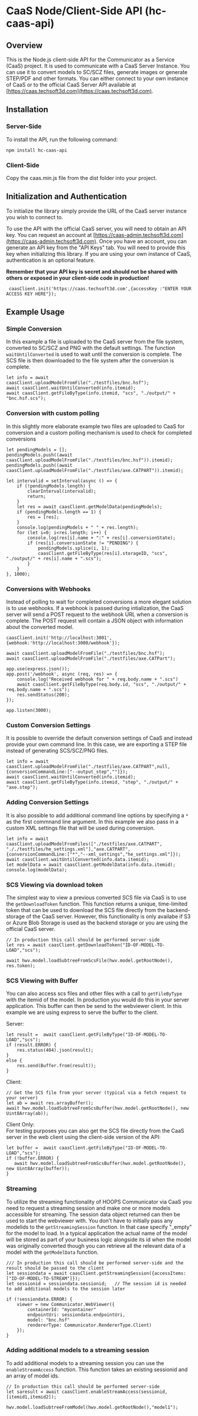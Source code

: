 # CaaS Node/Client-Side API (hc-caas-api)

## Overview

This is the Node.js client-side API for the Communicator as a Service (CaaS) project. It is used to communicate with a CaaS Server Instance. You can use it to convert models to SC/SCZ files, generate images or generate STEP/PDF and other formats. You can either connect to your own instance of CaaS or to the official CaaS Server API available at [https://caas.techsoft3d.com](https://caas.techsoft3d.com).

## Installation


### Server-Side
To install the API, run the following command:

```
npm install hc-caas-api
```

### Client-Side
Copy the caas.min.js file from the dist folder into your project.



## Initialization and Authentication

To initialize the library simply provide the URL of the CaaS server instance you wish to connect to. 

To use the API with the official CaaS server, you will need to obtain an API key. You can request an account at [https://caas-admin.techsoft3d.com](https://caas-admin.techsoft3d.com). Once you have an account, you can generate an API key from the "API Keys" tab. You will need to provide this key when initializing this library. If you are using your own instance of CaaS, authentication is an optional feature.

**Remember that your API key is secret and should not be shared with others or exposed in your client-side code in production!** 


```
 caasClient.init('https://caas.techsoft3d.com',{accessKey :"ENTER YOUR ACCESS KEY HERE"});   
```

## Example Usage

### Simple Conversion
In this example a file is uploaded to the CaaS server from the file system, converted to SC/SCZ and PNG with the default settings. The function `waitUntilConverted` is used to wait until the conversion is complete. The SCS file is then downloaded to the file system after the conversion is complete. 

```
let info = await caasClient.uploadModelFromFile("./testfiles/bnc.hsf");
await caasClient.waitUntilConverted(info.itemid);
await caasClient.getFileByType(info.itemid, "scs", "./output/" + "bnc.hsf.scs");
```

### Conversion with custom polling
In this slightly more elaborate example two files are uploaded to CaaS for conversion and a custom polling mechanism is used to check for completed conversions
```
let pendingModels = [];
pendingModels.push((await caasClient.uploadModelFromFile("./testfiles/bnc.hsf")).itemid);
pendingModels.push((await caasClient.uploadModelFromFile("./testfiles/axe.CATPART")).itemid);

let intervalid = setInterval(async () => {
    if (!pendingModels.length) {
        clearInterval(intervalid);
        return;
    }
    let res = await caasClient.getModelData(pendingModels);
    if (pendingModels.length == 1) {
        res = [res];
    }
    console.log(pendingModels + " " + res.length);
    for (let i=0; i<res.length; i++) {
        console.log(res[i].name + ":" + res[i].conversionState);            
        if (res[i].conversionState != "PENDING") {              
            pendingModels.splice(i, 1);
            caasClient.getFileByType(res[i].storageID, "scs", "./output/" + res[i].name + ".scs");
        }
    }            
}, 1000);
```


### Conversions with Webhooks
Instead of polling to wait for completed conversions a more elegant solution is to use webhooks. If a webhook is passed during intialization, the CaaS server will send a POST request to the webhook URL when a conversion is complete. The POST request will contain a JSON object with information about the converted model.

```
caasClient.init('http://localhost:3001', {webhook:'http://localhost:3000/webhook'});

await caasClient.uploadModelFromFile("./testfiles/bnc.hsf");
await caasClient.uploadModelFromFile("./testfiles/axe.CATPart");

app.use(express.json());
app.post('/webhook', async (req, res) => {
    console.log("Received webhook for " + req.body.name + ".scs") 
    await caasClient.getFileByType(req.body.id, "scs", "./output/" + req.body.name + ".scs");      
    res.sendStatus(200);
});

app.listen(3000);
```

### Custom Conversion Settings
It is possible to override the default conversion settings of CaaS and instead provide your own command line. In this case, we are exporting a STEP file instead of generating SCS/SCZ/PNG files.
```
let info = await caasClient.uploadModelFromFile("./testfiles/axe.CATPART",null,{conversionCommandLine:["--output_step",""]});
await caasClient.waitUntilConverted(info.itemid);
await caasClient.getFileByType(info.itemid, "step", "./output/" + "axe.step");   
```


### Adding Conversion Settings
It is also possible to add additional command line options by specifying a `*` as the first commnand line argument. In this example we also pass in a custom XML settings file that will be used during conversion.
```
let info = await caasClient.uploadModelFromFiles(["./testfiles/axe.CATPART", "././testfiles/he_settings.xml"],"axe.CATPART", {conversionCommandLine:["*","--xml_settings","he_settings.xml"]});
await caasClient.waitUntilConverted(info.data.itemid);
let modelData = await caasClient.getModelData(info.data.itemid);
console.log(modelData);
```

### SCS Viewing via download token

The simplest way to view a previous converted SCS file via CaaS is to use the `getDownloadToken` function. This function returns a unique, time-limited token that can be used to download the SCS file directly from the backend-storage of the CaaS server. However, this functionality is only availabe if S3 or Azure Blob Storage is used as the backend storage or you are using the official CaaS server.

```
// In production this call should be performed server-side
let res = await caasClient.getDownloadToken("ID-OF-MODEL-TO-LOAD","scs");

await hwv.model.loadSubtreeFromScsFile(hwv.model.getRootNode(), res.token);
```

### SCS Viewing with Buffer
You can also access scs files and other files with a call to `getFileByType` with the itemid of the model. In production you would do this in your server application. This buffer can then be send to the webviewer client. In this example we are using express to serve the buffer to the client.

Server:
```
let result =  await caasClient.getFileByType("ID-OF-MODEL-TO-LOAD","scs"); 
if (result.ERROR) {
    res.status(404).json(result);
}
else {
    res.send(Buffer.from(result));
}
```

Client:
```
// Get the SCS file from your server (typical via a fetch request to your server)
let ab = await res.arrayBuffer();
await hwv.model.loadSubtreeFromScsBuffer(hwv.model.getRootNode(), new Uint8Array(ab));
```

Client Only:  
For testing purposes you can also get the SCS file directly from the CaaS server in the web client using the client-side version of the API:
```
let buffer =  await caasClient.getFileByType("ID-OF-MODEL-TO-LOAD","scs"); 
if (!buffer.ERROR) {
   await hwv.model.loadSubtreeFromScsBuffer(hwv.model.getRootNode(), new Uint8Array(buffer));
}

```

### Streaming 
To utilize the streaming functionality of HOOPS Communicator via CaaS you need to request a streaming session and make one or more models accessible for streaming. The session data object returned can then be used to start the webviewer with. You don't have to initially pass any modelids to the `getStreamingSession` function. In that case specify "_empty" for the model to load. In a typical application the actual name of the model will be stored as part of your business logic alongside its id when the model was originally converted though you can retrieve all the relevant data of a model with the `getModelData` function.

```
/// In production this call should be performed server-side and the result should be passed to the client
let sessiondata = await caasClient.getStreamingSession({accessItems: ["ID-OF-MODEL-TO-STREAM"]});
let sessionid = sessiondata.sessionid;   // The session id is needed to add additional models to the session later

if (!sessiondata.ERROR) {
    viewer = new Communicator.WebViewer({
        containerId: "mycontainer"
        endpointUri: sessiondata.endpointUri,
        model: "bnc.hsf"
        rendererType: Communicator.RendererType.Client)
    });
}
```

### Adding additional models to a streaming session
To add additional models to a streaming session you can use the `enableStreamAccess` function. This function takes an existing sessionid and an array of model ids.

```
// In production this call should be performed server-side
let saresult = await caasClient.enableStreamAccess(sessionid,[itemid1,itemid2]);

hwv.model.loadSubtreeFromModel(hwv.model.getRootNode(),"model1");
```